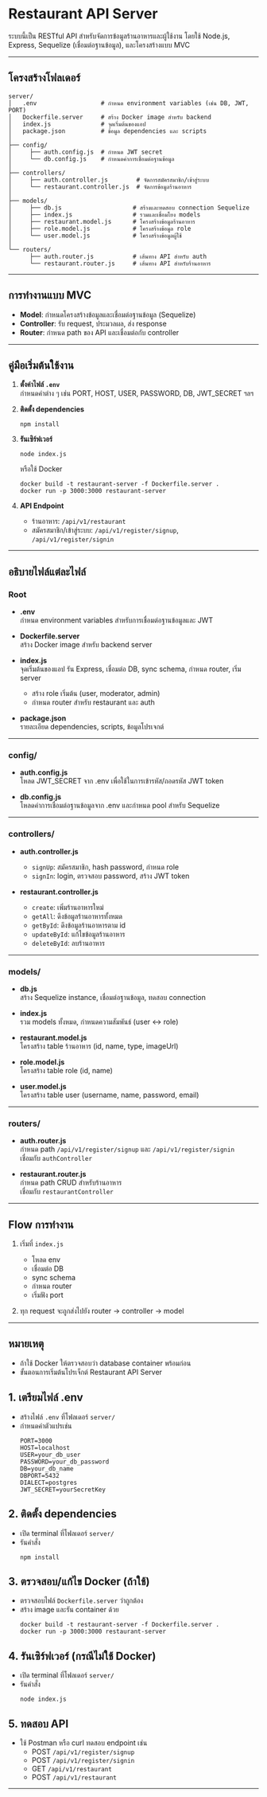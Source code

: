 # Restaurant API Server

ระบบนี้เป็น RESTful API สำหรับจัดการข้อมูลร้านอาหารและผู้ใช้งาน โดยใช้ Node.js, Express, Sequelize (เชื่อมต่อฐานข้อมูล), และโครงสร้างแบบ MVC

---

## โครงสร้างโฟลเดอร์

```
server/
│   .env                  # กำหนด environment variables (เช่น DB, JWT, PORT)
│   Dockerfile.server     # สร้าง Docker image สำหรับ backend
│   index.js              # จุดเริ่มต้นของแอป
│   package.json          # ข้อมูล dependencies และ scripts
│
├── config/
│     ├── auth.config.js  # กำหนด JWT secret
│     └── db.config.js    # กำหนดค่าการเชื่อมต่อฐานข้อมูล
│
├── controllers/
│     ├── auth.controller.js        # จัดการสมัครสมาชิก/เข้าสู่ระบบ
│     └── restaurant.controller.js  # จัดการข้อมูลร้านอาหาร
│
├── models/
│     ├── db.js                    # สร้างและทดสอบ connection Sequelize
│     ├── index.js                 # รวมและเชื่อมโยง models
│     ├── restaurant.model.js      # โครงสร้างข้อมูลร้านอาหาร
│     ├── role.model.js            # โครงสร้างข้อมูล role
│     └── user.model.js            # โครงสร้างข้อมูลผู้ใช้
│
└── routers/
      ├── auth.router.js           # เส้นทาง API สำหรับ auth
      └── restaurant.router.js     # เส้นทาง API สำหรับร้านอาหาร
```

---

## การทำงานแบบ MVC

- **Model**: กำหนดโครงสร้างข้อมูลและเชื่อมต่อฐานข้อมูล (Sequelize)
- **Controller**: รับ request, ประมวลผล, ส่ง response
- **Router**: กำหนด path ของ API และเชื่อมต่อกับ controller

---

## คู่มือเริ่มต้นใช้งาน

1. **ตั้งค่าไฟล์ `.env`**  
   กำหนดค่าต่าง ๆ เช่น PORT, HOST, USER, PASSWORD, DB, JWT_SECRET ฯลฯ

2. **ติดตั้ง dependencies**  
   ```
   npm install
   ```

3. **รันเซิร์ฟเวอร์**  
   ```
   node index.js
   ```
   หรือใช้ Docker
   ```
   docker build -t restaurant-server -f Dockerfile.server .
   docker run -p 3000:3000 restaurant-server
   ```

4. **API Endpoint**  
   - ร้านอาหาร: `/api/v1/restaurant`
   - สมัครสมาชิก/เข้าสู่ระบบ: `/api/v1/register/signup`, `/api/v1/register/signin`

---

## อธิบายไฟล์แต่ละไฟล์

### Root

- **.env**  
  กำหนด environment variables สำหรับการเชื่อมต่อฐานข้อมูลและ JWT

- **Dockerfile.server**  
  สร้าง Docker image สำหรับ backend server

- **index.js**  
  จุดเริ่มต้นของแอป รัน Express, เชื่อมต่อ DB, sync schema, กำหนด router, เริ่ม server  
  - สร้าง role เริ่มต้น (user, moderator, admin)
  - กำหนด router สำหรับ restaurant และ auth

- **package.json**  
  รายละเอียด dependencies, scripts, ข้อมูลโปรเจกต์

---

### config/

- **auth.config.js**  
  โหลด JWT_SECRET จาก .env เพื่อใช้ในการเข้ารหัส/ถอดรหัส JWT token

- **db.config.js**  
  โหลดค่าการเชื่อมต่อฐานข้อมูลจาก .env และกำหนด pool สำหรับ Sequelize

---

### controllers/

- **auth.controller.js**  
  - `signUp`: สมัครสมาชิก, hash password, กำหนด role
  - `signIn`: login, ตรวจสอบ password, สร้าง JWT token

- **restaurant.controller.js**  
  - `create`: เพิ่มร้านอาหารใหม่
  - `getAll`: ดึงข้อมูลร้านอาหารทั้งหมด
  - `getById`: ดึงข้อมูลร้านอาหารตาม id
  - `updateById`: แก้ไขข้อมูลร้านอาหาร
  - `deleteById`: ลบร้านอาหาร

---

### models/

- **db.js**  
  สร้าง Sequelize instance, เชื่อมต่อฐานข้อมูล, ทดสอบ connection

- **index.js**  
  รวม models ทั้งหมด, กำหนดความสัมพันธ์ (user <-> role)

- **restaurant.model.js**  
  โครงสร้าง table ร้านอาหาร (id, name, type, imageUrl)

- **role.model.js**  
  โครงสร้าง table role (id, name)

- **user.model.js**  
  โครงสร้าง table user (username, name, password, email)

---

### routers/

- **auth.router.js**  
  กำหนด path `/api/v1/register/signup` และ `/api/v1/register/signin`  
  เชื่อมกับ `authController`

- **restaurant.router.js**  
  กำหนด path CRUD สำหรับร้านอาหาร  
  เชื่อมกับ `restaurantController`

---

## Flow การทำงาน

1. เริ่มที่ `index.js`
   - โหลด env
   - เชื่อมต่อ DB
   - sync schema
   - กำหนด router
   - เริ่มฟัง port

2. ทุก request จะถูกส่งไปยัง router -> controller -> model

---

## หมายเหตุ

- ถ้าใช้ Docker ให้ตรวจสอบว่า database container พร้อมก่อน
- ขั้นตอนการเริ่มต้นโปรเจ็กต์ Restaurant API Server

## 1. เตรียมไฟล์ .env
- สร้างไฟล์ `.env` ที่โฟลเดอร์ `server/`
- กำหนดค่าตัวแปรเช่น
  ```
  PORT=3000
  HOST=localhost
  USER=your_db_user
  PASSWORD=your_db_password
  DB=your_db_name
  DBPORT=5432
  DIALECT=postgres
  JWT_SECRET=yourSecretKey
  ```

## 2. ติดตั้ง dependencies
- เปิด terminal ที่โฟลเดอร์ `server/`
- รันคำสั่ง
  ```
  npm install
  ```

## 3. ตรวจสอบ/แก้ไข Docker (ถ้าใช้)
- ตรวจสอบไฟล์ `Dockerfile.server` ว่าถูกต้อง
- สร้าง image และรัน container ด้วย
  ```
  docker build -t restaurant-server -f Dockerfile.server .
  docker run -p 3000:3000 restaurant-server
  ```

## 4. รันเซิร์ฟเวอร์ (กรณีไม่ใช้ Docker)
- เปิด terminal ที่โฟลเดอร์ `server/`
- รันคำสั่ง
  ```
  node index.js
  ```

## 5. ทดสอบ API
- ใช้ Postman หรือ curl ทดสอบ endpoint เช่น
  - POST `/api/v1/register/signup`
  - POST `/api/v1/register/signin`
  - GET `/api/v1/restaurant`
  - POST `/api/v1/restaurant`

---

